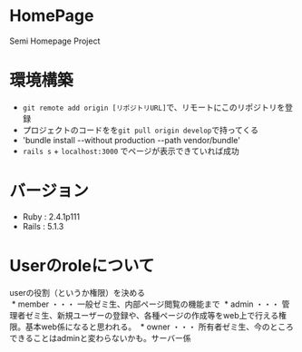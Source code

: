 # HomePage
Semi Homepage Project

# 環境構築
 * `git remote add origin [リポジトリURL]`で、リモートにこのリポジトリを登録
 * プロジェクトのコードをを`git pull origin develop`で持ってくる
 * 'bundle install --without production --path vendor/bundle'
 * `rails s` + `localhost:3000` でページが表示できていれば成功

# バージョン
 * Ruby : 2.4.1p111
 * Rails : 5.1.3

# Userのroleについて
  userの役割（というか権限）を決める  
  * member ・・・ 一般ゼミ生、内部ページ閲覧の機能まで
  * admin ・・・ 管理者ゼミ生、新規ユーザーの登録や、各種ページの作成等をweb上で行える権限。基本web係になると思われる。
  * owner ・・・ 所有者ゼミ生、今のところできることはadminと変わらないかも。サーバー係  
